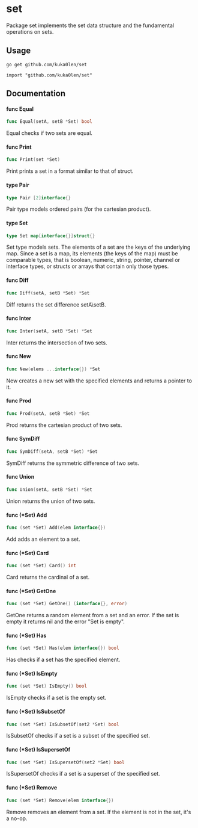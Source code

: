# set

Package set implements the set data structure and the fundamental operations on
sets.

## Usage

```shell
go get github.com/kuka0len/set
```

```shell
import "github.com/kuka0len/set"
```

## Documentation

#### func Equal

```go
func Equal(setA, setB *Set) bool
```

Equal checks if two sets are equal.

#### func Print

```go
func Print(set *Set)
```

Print prints a set in a format similar to that of struct.

#### type Pair

```go
type Pair [2]interface{}
```

Pair type models ordered pairs (for the cartesian product).

#### type Set

```go
type Set map[interface{}]struct{}
```

Set type models sets. The elements of a set are the keys of the underlying map.
Since a set is a map, its elements (the keys of the map) must be comparable
types, that is boolean, numeric, string, pointer, channel or interface types, or
structs or arrays that contain only those types.

#### func Diff

```go
func Diff(setA, setB *Set) *Set
```

Diff returns the set difference setA\setB.

#### func Inter

```go
func Inter(setA, setB *Set) *Set
```

Inter returns the intersection of two sets.

#### func New

```go
func New(elems ...interface{}) *Set
```

New creates a new set with the specified elements and returns a pointer to it.

#### func Prod

```go
func Prod(setA, setB *Set) *Set
```

Prod returns the cartesian product of two sets.

#### func SymDiff

```go
func SymDiff(setA, setB *Set) *Set
```

SymDiff returns the symmetric difference of two sets.

#### func Union

```go
func Union(setA, setB *Set) *Set
```

Union returns the union of two sets.

#### func (\*Set) Add

```go
func (set *Set) Add(elem interface{})
```

Add adds an element to a set.

#### func (\*Set) Card

```go
func (set *Set) Card() int
```

Card returns the cardinal of a set.

#### func (\*Set) GetOne

```go
func (set *Set) GetOne() (interface{}, error)
```

GetOne returns a random element from a set and an error. If the set is empty it
returns nil and the error "Set is empty".

#### func (\*Set) Has

```go
func (set *Set) Has(elem interface{}) bool
```

Has checks if a set has the specified element.

#### func (\*Set) IsEmpty

```go
func (set *Set) IsEmpty() bool
```

IsEmpty checks if a set is the empty set.

#### func (\*Set) IsSubsetOf

```go
func (set *Set) IsSubsetOf(set2 *Set) bool
```

IsSubsetOf checks if a set is a subset of the specified set.

#### func (\*Set) IsSupersetOf

```go
func (set *Set) IsSupersetOf(set2 *Set) bool
```

IsSupersetOf checks if a set is a superset of the specified set.

#### func (\*Set) Remove

```go
func (set *Set) Remove(elem interface{})
```

Remove removes an element from a set. If the element is not in the set, it's a
no-op.
